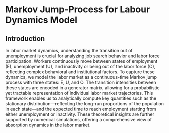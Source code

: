 # Markov Jump-Process for Labour Dynamics Model

## Introduction

In labor market dynamics, understanding the transition out of unemployment is crucial for analyzing job search behavior and labor force participation. Workers continuously move between states of employment (E), unemployment (U), and inactivity or being out of the labor force (O), reflecting complex behavioral and institutional factors. To capture these dynamics, we model the labor market as a continuous-time Markov jump process with three states: E, U, and O. The transition intensities between these states are encoded in a generator matrix, allowing for a probabilistic yet tractable representation of individual labor market trajectories. This framework enables us to analytically compute key quantities such as the stationary distribution—reflecting the long-run proportions of the population in each state—and the expected time to reach employment starting from either unemployment or inactivity. These theoretical insights are further supported by numerical simulations, offering a comprehensive view of absorption dynamics in the labor market.

